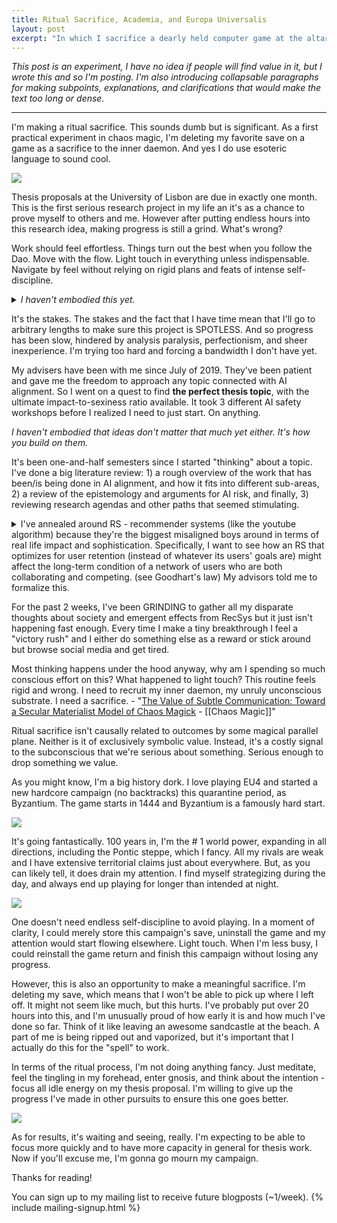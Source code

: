 ```yaml
---
title: Ritual Sacrifice, Academia, and Europa Universalis
layout: post
excerpt: "In which I sacrifice a dearly held computer game at the altar of academic glory."
---
```


_This post is an experiment, I have no idea if people will find value in it, but I wrote this and so I'm posting. I'm also introducing collapsable paragraphs for making subpoints, explanations, and clarifications that would make the text too long or dense._

***

I'm making a ritual sacrifice. This sounds dumb but is significant. As a first practical experiment in chaos magic, I'm deleting my favorite save on a game as a sacrifice to the inner daemon. And yes I do use esoteric language to sound cool.

![](https://firebasestorage.googleapis.com/v0/b/firescript-577a2.appspot.com/o/imgs%2Fapp%2Fxiqo%2FP9nSfgysiT?alt=media&token=f61b8eb7-016e-47ca-b84e-7051901d3477)

Thesis proposals at the University of Lisbon are due in exactly one month. This is the first serious research project in my life an it's as a chance to prove myself to others and me. However after putting endless hours into this research idea, making progress is still a grind. What's wrong?

Work should feel effortless. Things turn out the best when you follow the Dao. Move with the flow. Light touch in everything unless indispensable. Navigate by feel without relying on rigid plans and feats of intense self-discipline. 

<details markdown="1"><summary><i>I haven't embodied this yet.</i></summary>
  - There's a fuzzy line between flow and laziness, but I think they can be reliably distinguished. 
  - I'm not saying slack off or taking big uncalculated risks. I'm saying bring attention to your options and and take the one that feels right. 
  - If you pay a modicum of attention you will not end up homeless, your social safety net will support you, we can count on each other. 
  - I think of the dao as a magnetic field both in physical space and in thought space. The way I feel it most clearly is by feeling how anxiety in my belly responds when I focus on regions of a space. It probably varies between people. It's probably easier to feel the dao if you medidate and keep good internal hygiene in general. 
  - [Magick Without Tears](https://hermetic.com/crowley/magick-without-tears/mwt_02).
</details>

It's the stakes. The stakes and the fact that I have time mean that I'll go to arbitrary lengths to make sure this project is SPOTLESS. And so progress has been slow, hindered by analysis paralysis, perfectionism, and sheer inexperience. I'm trying too hard and forcing a bandwidth I don't have yet. 

My advisers have been with me since July of 2019. They've been patient and gave me the freedom to approach any topic connected with AI alignment. So I went on a quest to find __the perfect thesis topic__, with the ultimate impact-to-sexiness ratio available. It took 3 different AI safety workshops before I realized I need to just start. On anything. 

_I haven't embodied that ideas don't matter that much yet either. It's how you build on them._

It's been one-and-half semesters since I started "thinking" about a topic. I've done a big literature review: 1) a rough overview of the work that has been/is being done in AI alignment, and how it fits into different sub-areas, 2) a review of the epistemology and arguments for AI risk, and finally, 3) reviewing research agendas and other paths that seemed stimulating. 

<details markdown="1"><summary>I've annealed around RS - recommender systems (like the youtube algorithm) because they're the biggest misaligned boys around in terms of real life impact and sophistication. Specifically, I want to see how an RS that optimizes for user retention (instead of whatever its users' goals are) might affect the long-term condition of a network of users who are both collaborating and competing. (see Goodhart's law) My advisors told me to formalize this.</summary> 
  - Current recsys are a specific example of the alignment problem in the wild, which I figured might be easier to address than the general version of the problem. RS are misaligned as they clearly have different incentives - increasing retention or ad profit - from their users', who are trying to get information or play games with one another.
  - I told my advisors about this and sketched a rough model to compare how people's opinions on stuff might be influenced by a RS with its own agenda versus a pure Christ-like recommender that has our own best interest at heart. They told me there's a lot of talk about these sorts of topics in academia, but not much action, and to show them a well-defined formal model. 
  - It's been rough. I don't have much experience using game theory to make models, so I keep starting ideas, thinking about some other thing that makes sense but is incompatible, start again, rinse, repeat. Something that is helping but is ULTRA SLOW is actually playing out games between 2 or 3 users and 1 recommender under different set ups.
    - game trees: [Extensive form game](https://en.wikipedia.org/wiki/Extensive-form_game)
</details>

For the past 2 weeks, I've been GRINDING to gather all my disparate thoughts about society and emergent effects from RecSys but it just isn't happening fast enough. Every time I make a tiny breakthrough I feel a "victory rush" and I either do something else as a reward or stick around but browse social media and get tired.

Most thinking happens under the hood anyway, why am I spending so much conscious effort on this? What happened to light touch? This routine feels rigid and wrong. I need to recruit my inner daemon, my unruly unconscious substrate. I need a sacrifice.
    - "[The Value of Subtle Communication: Toward a Secular Materialist Model of Chaos Magick](https://modernmythology.net/the-value-of-subtle-communication-toward-a-secular-materialist-model-of-chaos-magick-c038d5a02fa1) - [[Chaos Magic]]"

Ritual sacrifice isn't causally related to outcomes by some magical parallel plane. Neither is it of exclusively symbolic value. Instead, it's a costly signal to the subconscious that we're serious about something. Serious enough to drop something we value.

As you might know, I'm a big history dork. I love playing EU4 and started a new hardcore campaign (no backtracks) this quarantine period, as Byzantium. The game starts in 1444 and Byzantium is a famously hard start.

![](https://firebasestorage.googleapis.com/v0/b/firescript-577a2.appspot.com/o/imgs%2Fapp%2Fxiqo%2F3Ac73GyRiY?alt=media&token=8098eebd-67a9-4839-aa07-44f41ab2eb67)

It's going fantastically. 100 years in, I'm the # 1 world power, expanding in all directions, including the Pontic steppe, which I fancy. All my rivals are weak and I have extensive territorial claims just about everywhere. But, as you can likely tell, it does drain my attention. I find myself strategizing during the day, and always end up playing for longer than intended at night.

![](https://firebasestorage.googleapis.com/v0/b/firescript-577a2.appspot.com/o/imgs%2Fapp%2Fxiqo%2F69AsS5JudI?alt=media&token=6e783365-3b28-4608-afd2-ded3a36c92f7)

One doesn't need endless self-discipline to avoid playing. In a moment of clarity, I could merely store this campaign's save, uninstall the game and my attention would start flowing elsewhere. Light touch. When I'm less busy, I could reinstall the game return and finish this campaign without losing any progress.

However, this is also an opportunity to make a meaningful sacrifice. I'm deleting my save, which means that I won't be able to pick up where I left off. It might not seem like much, but this hurts. I've probably put over 20 hours into this, and I'm unusually proud of how early it is and how much I've done so far. Think of it like leaving an awesome sandcastle at the beach. A part of me is being ripped out and vaporized, but it's important that I actually do this for the "spell" to work.

In terms of the ritual process, I'm not doing anything fancy. Just meditate, feel the tingling in my forehead, enter gnosis, and think about the intention - focus all idle energy on my thesis proposal. I'm willing to give up the progress I've made in other pursuits to ensure this one goes better.

![](https://firebasestorage.googleapis.com/v0/b/firescript-577a2.appspot.com/o/imgs%2Fapp%2Fxiqo%2FMrOw_b6IiW?alt=media&token=271e90d0-433e-4859-a6ff-9ca0b95fffe5)

As for results, it's waiting and seeing, really. I'm expecting to be able to focus more quickly and to have more capacity in general for thesis work. Now if you'll excuse me, I'm gonna go mourn my campaign.


Thanks for reading!

You can sign up to my mailing list to receive future blogposts (~1/week).
{% include mailing-signup.html %}